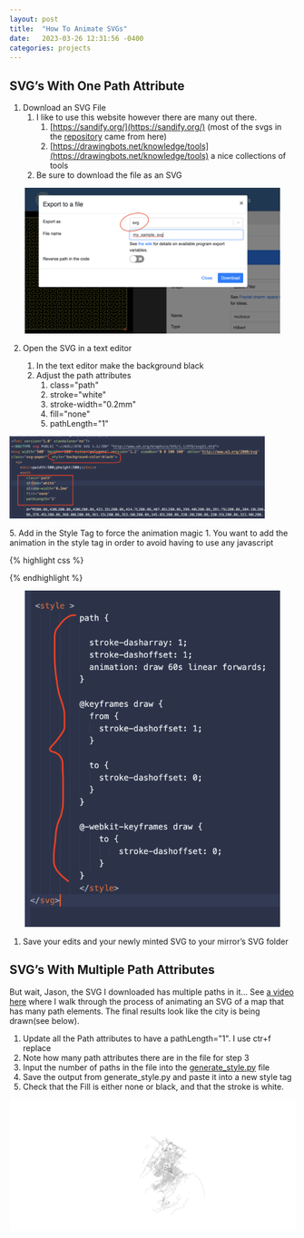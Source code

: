 ```yaml
---
layout: post
title:  "How To Animate SVGs"
date:   2023-03-26 12:31:56 -0400
categories: projects
---
```


## SVG’s With One Path Attribute 

1. Download an SVG File 
    1. I like to use this website however there are many out there. 
        1. [https://sandify.org/](https://sandify.org/) (most of the svgs in the [repository](https://github.com/jbamford/MMM-PenPlotter/tree/main/example_svg) came from here)
        2. [https://drawingbots.net/knowledge/tools](https://drawingbots.net/knowledge/tools) a nice collections of tools
    2. Be sure to download the file as an SVG

<p align="center">
<img src="/images/export-from-tool.png" alt="drawing" width="450" style="center"/><br>
</p>   

2. Open the SVG in a text editor 
    1. In the text editor make the background black
    2. Adjust the path attributes
        1. class="path"
        2.  stroke="white"
        3. stroke-width="0.2mm"
        4. fill="none"
        5. pathLength="1"
   
   <p align="center">
<img src="/images/path-atts.png" alt="drawing" width="450" style="center"/><br>
</p>
    5. Add in the Style Tag to force the animation magic 
        1. You want to add the animation in the style tag in order to avoid having to use any javascript
         
{% highlight css %}
 <style>
        path {

            stroke-dasharray: 1;
            stroke-dashoffset: 1;
            animation: draw 60s linear forwards;
          }
          
          @keyframes draw {
            from {
              stroke-dashoffset: 1;
            }
          
            to {
              stroke-dashoffset: 0;
            }
          }

          @-webkit-keyframes draw {
              to {
                  stroke-dashoffset: 0;
              }
          }          
          
    </style>
     
 {% endhighlight %}
   <p align="center">
<img src="/images/style-info.png" alt="drawing" width="450" style="center"/><br>
</p>     
     
1. Save your edits and your newly minted SVG to your mirror’s SVG folder

## SVG’s With Multiple Path Attributes 

But wait, Jason, the SVG I downloaded has multiple paths in it… See [a video here](https://youtu.be/Nz0SzKKdd-A) where I walk through the process of animating an SVG of a map that has many path elements. The final results look like the city is being drawn(see below). 

1. Update all the Path attributes to have a pathLength="1". I use ctr+f replace
2. Note how many path attributes there are in the file for step 3
3. Input the number of paths in the file into the [generate_style.py](https://gist.github.com/jbamford/964e6e3ad1dd8afd17507e2ce70eff94) file
4. Save the output from generate_style.py and paste it into a new style tag
5. Check that the Fill is either none or black, and that the stroke is white. 

<p align="center">
<img src="/images/Scranton.svg" alt="drawing" width="600" style="center"/><br>
</p>   